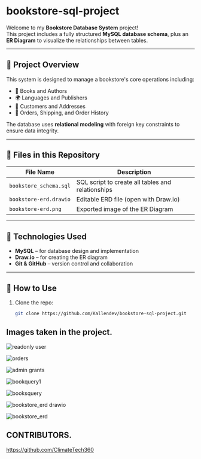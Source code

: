 # bookstore-sql-project

Welcome to my **Bookstore Database System** project!  
This project includes a fully structured **MySQL database schema**, plus an **ER Diagram** to visualize the relationships between tables.

---

## 🧱 Project Overview

This system is designed to manage a bookstore's core operations including:

- 📖 Books and Authors
- 🌍 Languages and Publishers
- 👥 Customers and Addresses
- 🛒 Orders, Shipping, and Order History

The database uses **relational modeling** with foreign key constraints to ensure data integrity.

---

## 📂 Files in this Repository

| File Name                | Description                                     |
|-------------------------|-------------------------------------------------|
| `bookstore_schema.sql`  | SQL script to create all tables and relationships |
| `bookstore-erd.drawio`  | Editable ERD file (open with Draw.io)            |
| `bookstore-erd.png`     | Exported image of the ER Diagram                 |

---

## 🧠 Technologies Used

- **MySQL** – for database design and implementation  
- **Draw.io** – for creating the ER diagram  
- **Git & GitHub** – version control and collaboration

---

## 🚀 How to Use

1. Clone the repo:
   ```bash
   git clone https://github.com/Kallendev/bookstore-sql-project.git

## Images taken in the project.

![readonly user](https://github.com/user-attachments/assets/92894f9e-5d81-4036-8f77-34adaeee7939)


![orders](https://github.com/user-attachments/assets/334efe8d-dae5-4c17-a953-6abfa7c81df4)


![admin grants](https://github.com/user-attachments/assets/7eebe4c0-bd77-4ec0-a5c2-a0d879691645)


![bookquery1](https://github.com/user-attachments/assets/812d16f5-5279-40d3-8163-475345cf8772)


![booksquery](https://github.com/user-attachments/assets/7c92b244-ef8f-4c8a-9ec2-4bb1cdd205c8)


![bookstore_erd drawio](https://github.com/user-attachments/assets/68d82409-2633-4a51-bd2a-7a751ad7085f)


![bookstore_erd](https://github.com/user-attachments/assets/38961340-0c31-4742-aabd-dcee12ed9f42)

## CONTRIBUTORS.
https://github.com/ClimateTech360
